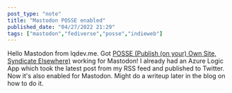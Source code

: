 ```yaml
---
post_type: "note" 
title: "Mastodon POSSE enabled"
published_date: "04/27/2022 21:29"
tags: ["mastodon","fediverse","posse","indieweb"]
---
```


Hello Mastodon from lqdev.me. Got [POSSE (Publish (on your) Own Site, Syndicate Elsewhere)](https://indieweb.org/POSSE) working for Mastodon! I already had an Azure Logic App which took the latest post from my RSS feed and published to Twitter. Now it's also enabled for Mastodon. Might do a writeup later in the blog on how to do it.
